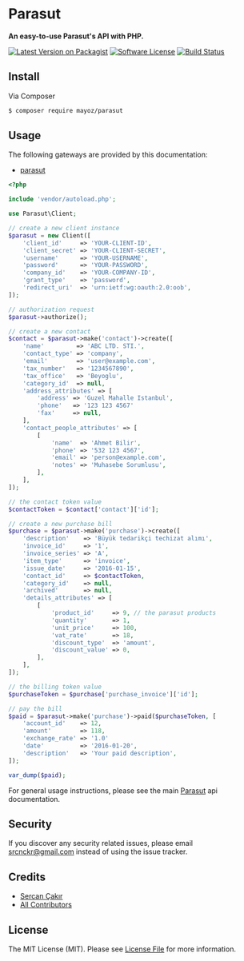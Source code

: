 # Parasut

**An easy-to-use Parasut's API with PHP.**

[![Latest Version on Packagist](https://img.shields.io/packagist/v/mayoz/parasut.svg?style=flat-square)](https://packagist.org/packages/mayoz/parasut)
[![Software License](https://img.shields.io/badge/license-MIT-brightgreen.svg?style=flat-square)](LICENSE.md)
[![Build Status](https://img.shields.io/travis/mayoz/parasut/master.svg?style=flat-square)](https://travis-ci.org/mayoz/parasut)

## Install

Via Composer

``` bash
$ composer require mayoz/parasut
```

## Usage

The following gateways are provided by this documentation:

 * [parasut](https://www.parasut.com/)

```php
<?php

include 'vendor/autoload.php';

use Parasut\Client;

// create a new client instance
$parasut = new Client([
    'client_id'     => 'YOUR-CLIENT-ID',
    'client_secret' => 'YOUR-CLIENT-SECRET',
    'username'      => 'YOUR-USERNAME',
    'password'      => 'YOUR-PASSWORD',
    'company_id'    => 'YOUR-COMPANY-ID',
    'grant_type'    => 'password',
    'redirect_uri'  => 'urn:ietf:wg:oauth:2.0:oob',
]);

// authorization request
$parasut->authorize();

// create a new contact
$contact = $parasut->make('contact')->create([
    'name'         => 'ABC LTD. STI.',
    'contact_type' => 'company',
    'email'        => 'user@example.com',
    'tax_number'   => '1234567890',
    'tax_office'   => 'Beyoglu',
    'category_id'  => null,
    'address_attributes' => [
        'address' => 'Guzel Mahalle Istanbul',
        'phone'   => '123 123 4567'
        'fax'     => null,
    ],
    'contact_people_attributes' => [
        [
            'name'  => 'Ahmet Bilir',
            'phone' => '532 123 4567',
            'email' => 'person@example.com',
            'notes' => 'Muhasebe Sorumlusu',
        ],
    ],
]);

// the contact token value
$contactToken = $contact['contact']['id'];

// create a new purchase bill
$purchase = $parasut->make('purchase')->create([
    'description'    => 'Büyük tedarikçi techizat alımı',
    'invoice_id'     => '1',
    'invoice_series' => 'A',
    'item_type'      => 'invoice',
    'issue_date'     => '2016-01-15',
    'contact_id'     => $contactToken,
    'category_id'    => null,
    'archived'       => null,
    'details_attributes' => [
        [
            'product_id'     => 9, // the parasut products
            'quantity'       => 1,
            'unit_price'     => 100,
            'vat_rate'       => 18,
            'discount_type'  => 'amount',
            'discount_value' => 0,
        ],
    ],
]);

// the billing token value
$purchaseToken = $purchase['purchase_invoice']['id'];

// pay the bill
$paid = $parasut->make('purchase')->paid($purchaseToken, [
    'account_id'    => 12,
    'amount'        => 118,
    'exchange_rate' => '1.0'
    'date'          => '2016-01-20',
    'description'   => 'Your paid description',
]);

var_dump($paid);
```

For general usage instructions, please see the main [Parasut](https://api.parasut.com/docs) api documentation.

## Security

If you discover any security related issues, please email srcnckr@gmail.com instead of using the issue tracker.

## Credits

- [Sercan Çakır](https://github.com/mayoz)
- [All Contributors](../../contributors)

## License

The MIT License (MIT). Please see [License File](LICENSE.md) for more information.
